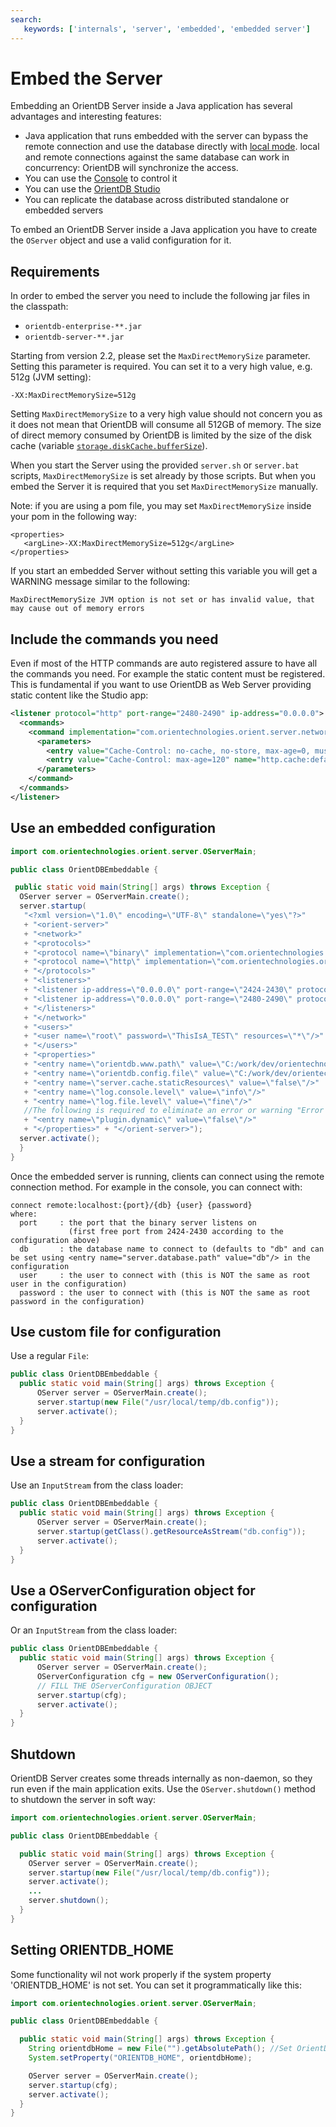 ```yaml
---
search:
   keywords: ['internals', 'server', 'embedded', 'embedded server']
---
```


# Embed the Server

Embedding an OrientDB Server inside a Java application has several advantages and interesting features:
- Java application that runs embedded with the server can bypass the remote connection and use the database directly with [local mode](../datamodeling/Concepts.md#database-url). local and remote connections against the same database can work in concurrency: OrientDB will synchronize the access.
- You can use the [Console](../console/README.md) to control it
- You can use the [OrientDB Studio](../studio/README.md)
- You can replicate the database across distributed standalone or embedded servers

To embed an OrientDB Server inside a Java application you have to create the `OServer` object and use a valid configuration for it.

## Requirements

In order to embed the server you need to include the following jar files in the classpath:
- <code>orientdb-enterprise-**.jar</code>
- <code>orientdb-server-**.jar</code>

Starting from version 2.2, please set the `MaxDirectMemorySize` parameter. Setting this parameter is required. You can set it to a very high value, e.g. 512g (JVM setting):

```
-XX:MaxDirectMemorySize=512g
```

Setting `MaxDirectMemorySize` to a very high value should not concern you as it does not mean that OrientDB will consume all 512GB of memory. The size of direct memory consumed by OrientDB is limited by the size of the disk cache (variable [`storage.diskCache.bufferSize`](../admin/Configuration.md)).

When you start the Server using the provided `server.sh` or `server.bat` scripts, `MaxDirectMemorySize` is set already by those scripts. But when you embed the Server it is required that you set `MaxDirectMemorySize` manually.

Note: if you are using a pom file, you may set `MaxDirectMemorySize` inside your pom in the following way:

```
<properties>
   <argLine>-XX:MaxDirectMemorySize=512g</argLine>
</properties>
```

If you start an embedded Server without setting this variable you will get a WARNING message similar to the following:

```
MaxDirectMemorySize JVM option is not set or has invalid value, that may cause out of memory errors
```

## Include the commands you need

Even if most of the HTTP commands are auto registered assure to have all the commands you need. For example the static content must be registered. This is fundamental if you want to use OrientDB as Web Server providing static content like the Studio app:
```xml
<listener protocol="http" port-range="2480-2490" ip-address="0.0.0.0">
  <commands>
    <command implementation="com.orientechnologies.orient.server.network.protocol.http.command.get.OServerCommandGetStaticContent" pattern="GET|www GET|studio/ GET| GET|*.htm GET|*.html GET|*.xml GET|*.jpeg GET|*.jpg GET|*.png GET|*.gif GET|*.js GET|*.css GET|*.swf GET|*.ico GET|*.txt GET|*.otf GET|*.pjs GET|*.svg">
      <parameters>
        <entry value="Cache-Control: no-cache, no-store, max-age=0, must-revalidate\r\nPragma: no-cache" name="http.cache:*.htm *.html"/>
        <entry value="Cache-Control: max-age=120" name="http.cache:default"/>
      </parameters>
    </command>
  </commands>
</listener>
```

## Use an embedded configuration

```java
import com.orientechnologies.orient.server.OServerMain;

public class OrientDBEmbeddable {

 public static void main(String[] args) throws Exception {
  OServer server = OServerMain.create();
  server.startup(
   "<?xml version=\"1.0\" encoding=\"UTF-8\" standalone=\"yes\"?>"
   + "<orient-server>"
   + "<network>"
   + "<protocols>"
   + "<protocol name=\"binary\" implementation=\"com.orientechnologies.orient.server.network.protocol.binary.ONetworkProtocolBinary\"/>"
   + "<protocol name=\"http\" implementation=\"com.orientechnologies.orient.server.network.protocol.http.ONetworkProtocolHttpDb\"/>"
   + "</protocols>"
   + "<listeners>"
   + "<listener ip-address=\"0.0.0.0\" port-range=\"2424-2430\" protocol=\"binary\"/>"
   + "<listener ip-address=\"0.0.0.0\" port-range=\"2480-2490\" protocol=\"http\"/>"
   + "</listeners>"
   + "</network>"
   + "<users>"
   + "<user name=\"root\" password=\"ThisIsA_TEST\" resources=\"*\"/>"
   + "</users>"
   + "<properties>"
   + "<entry name=\"orientdb.www.path\" value=\"C:/work/dev/orientechnologies/orientdb/releases/1.0rc1-SNAPSHOT/www/\"/>"
   + "<entry name=\"orientdb.config.file\" value=\"C:/work/dev/orientechnologies/orientdb/releases/1.0rc1-SNAPSHOT/config/orientdb-server-config.xml\"/>"
   + "<entry name=\"server.cache.staticResources\" value=\"false\"/>"
   + "<entry name=\"log.console.level\" value=\"info\"/>"
   + "<entry name=\"log.file.level\" value=\"fine\"/>"
   //The following is required to eliminate an error or warning "Error on resolving property: ORIENTDB_HOME"
   + "<entry name=\"plugin.dynamic\" value=\"false\"/>"
   + "</properties>" + "</orient-server>");
  server.activate();
  }
}
```
Once the embedded server is running, clients can connect using the remote connection method.  For example in the console, you can connect with:
```
connect remote:localhost:{port}/{db} {user} {password}
where:
  port     : the port that the binary server listens on
             (first free port from 2424-2430 according to the configuration above)
  db       : the database name to connect to (defaults to "db" and can be set using <entry name="server.database.path" value="db"/> in the configuration
  user     : the user to connect with (this is NOT the same as root user in the configuration)
  password : the user to connect with (this is NOT the same as root password in the configuration)
```
## Use custom file for configuration

Use a regular `File`:
```java
public class OrientDBEmbeddable {
  public static void main(String[] args) throws Exception {
      OServer server = OServerMain.create();
      server.startup(new File("/usr/local/temp/db.config"));
      server.activate();
  }
}
```

## Use a stream for configuration

Use an `InputStream` from the class loader:
```java
public class OrientDBEmbeddable {
  public static void main(String[] args) throws Exception {
      OServer server = OServerMain.create();
      server.startup(getClass().getResourceAsStream("db.config"));
      server.activate();
  }
}
```

## Use a OServerConfiguration object for configuration

Or an `InputStream` from the class loader:
```java
public class OrientDBEmbeddable {
  public static void main(String[] args) throws Exception {
      OServer server = OServerMain.create();
      OServerConfiguration cfg = new OServerConfiguration();
      // FILL THE OServerConfiguration OBJECT
      server.startup(cfg);
      server.activate();
  }
}
```

## Shutdown

OrientDB Server creates some threads internally as non-daemon, so they run even if the main application exits. Use the `OServer.shutdown()` method to shutdown the server in soft way:
```java
import com.orientechnologies.orient.server.OServerMain;

public class OrientDBEmbeddable {

  public static void main(String[] args) throws Exception {
    OServer server = OServerMain.create();
    server.startup(new File("/usr/local/temp/db.config"));
    server.activate();
    ...
    server.shutdown();
  }
}
```

## Setting ORIENTDB_HOME

Some functionality wil not work properly if the system property 'ORIENTDB_HOME' is not set. You can set it programmatically like this:
```java
import com.orientechnologies.orient.server.OServerMain;

public class OrientDBEmbeddable {

  public static void main(String[] args) throws Exception {
    String orientdbHome = new File("").getAbsolutePath(); //Set OrientDB home to current directory
    System.setProperty("ORIENTDB_HOME", orientdbHome);

    OServer server = OServerMain.create();
    server.startup(cfg);
    server.activate();
  }
}
```
